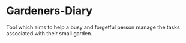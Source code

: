 # Gardeners-Diary
Tool which aims to help a busy and forgetful person manage the tasks associated with their small garden.
